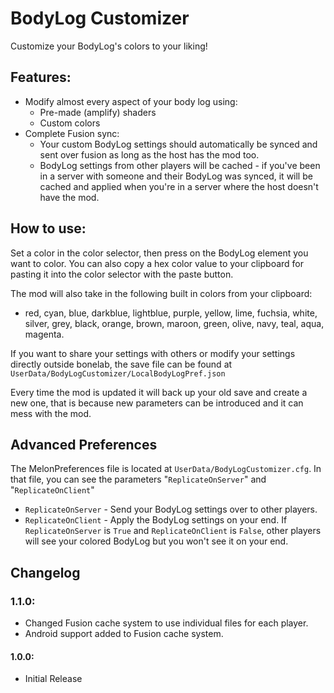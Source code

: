 # BodyLog Customizer
Customize your BodyLog's colors to your liking!
## Features:
- Modify almost every aspect of your body log using:
	- Pre-made (amplify) shaders
	- Custom colors
- Complete Fusion sync:
	- Your custom BodyLog settings should automatically be synced and sent over fusion as long as the host has the mod too.
	- BodyLog settings from other players will be cached - if you've been in a server with someone and their BodyLog was synced, it will be cached and applied when you're in a server where the host doesn't have the mod. 

## How to use:
Set a color in the color selector, then press on the BodyLog element you want to color. You can also copy a hex color value to your clipboard for pasting it into the color selector with the paste button.

The mod will also take in the following built in colors from your clipboard:
- red, cyan, blue, darkblue, lightblue, purple, yellow, lime, fuchsia, white, silver, grey, black, orange, brown, maroon, green, olive, navy, teal, aqua, magenta.

If you want to share your settings with others or modify your settings directly outside bonelab, the save file can be found at `UserData/BodyLogCustomizer/LocalBodyLogPref.json`

Every time the mod is updated it will back up your old save and create a new one, that is because new parameters can be introduced and it can mess with the mod.

## Advanced Preferences
The MelonPreferences file is located at `UserData/BodyLogCustomizer.cfg`.
In that file, you can see the parameters "`ReplicateOnServer`" and "`ReplicateOnClient`"
- `ReplicateOnServer` - Send your BodyLog settings over to other players.
- `ReplicateOnClient` - Apply the BodyLog settings on your end.
If `ReplicateOnServer` is `True` and `ReplicateOnClient` is `False`, other players will see your colored BodyLog but you won't see it on your end.

## Changelog
### 1.1.0:
- Changed Fusion cache system to use individual files for each player.
- Android support added to Fusion cache system.
#### 1.0.0:
- Initial Release